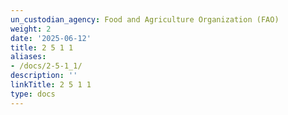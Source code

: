 ```yaml
---
un_custodian_agency: Food and Agriculture Organization (FAO)
weight: 2
date: '2025-06-12'
title: 2 5 1 1
aliases:
- /docs/2-5-1_1/
description: ''
linkTitle: 2 5 1 1
type: docs
---
```



